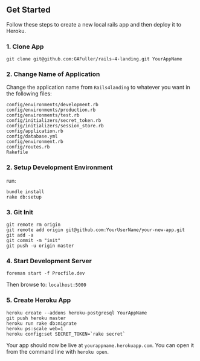 ## Get Started

Follow these steps to create a new local rails app and then deploy it to Heroku.

### 1. Clone App
```
git clone git@github.com:GAFuller/rails-4-landing.git YourAppName
```

### 2. Change Name of Application
Change the application name from ```Rails4landing``` to whatever you want in the following files:
```
config/environments/development.rb
config/environments/production.rb
config/environments/test.rb
config/initializers/secret_token.rb
config/initializers/session_store.rb
config/application.rb
config/database.yml
config/environment.rb
config/routes.rb
Rakefile
```

### 2. Setup Development Environment
run:
```
bundle install
rake db:setup
```

### 3. Git Init
```
git remote rm origin
git remote add origin git@github.com:YourUserName/your-new-app.git
git add -a
git commit -m "init"
git push -u origin master
```

### 4. Start Development Server
```
foreman start -f Procfile.dev
```


Then browse to: ```localhost:5000```

### 5. Create Heroku App
```
heroku create --addons heroku-postgresql YourAppName
git push heroku master
heroku run rake db:migrate
heroku ps:scale web=1
heroku config:set SECRET_TOKEN=`rake secret`
```

Your app should now be live at ```yourappname.herokuapp.com```. You can open it from the command line with ```heroku open```.

